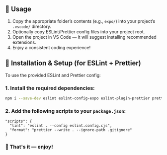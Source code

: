 ## 🚀 Usage

1. Copy the appropriate folder’s contents (e.g., `expo/`) into your project’s `.vscode/` directory.
2. Optionally copy ESLint/Prettier config files into your project root.
3. Open the project in VS Code — it will suggest installing recommended extensions.
4. Enjoy a consistent coding experience!

## 🧩 Installation & Setup (for ESLint + Prettier)

To use the provided ESLint and Prettier config:

### 1. Install the required dependencies:

```bash
npm i --save-dev eslint eslint-config-expo eslint-plugin-prettier prettier
```

### 2. Add the following scripts to your `package.json`:

```jsonc
"scripts": {
  "lint": "eslint . --config eslint.config.cjs",
  "format": "prettier --write . --ignore-path .gitignore"
}
```

### **🎉 That's it — enjoy!**
